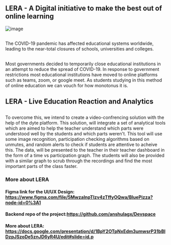 ## LERA - A Digital initiative to make the best out of online learning
![image](https://user-images.githubusercontent.com/72297207/111885990-19ecb900-89f1-11eb-9a32-755f8f3cca5b.png)
##
The COVID-19 pandemic has affected educational systems worldwide, leading to the near-total closures of schools, universities and colleges. 
##
Most governments decided to temporarily close educational institutions in an attempt to reduce the spread of COVID-19. In response to government restrictions most educational institutions have moved to online platforms such as teams, zoom, or google meet. As students studying in this method of online education we can vouch for how monotonus it is. 
## LERA - Live Education Reaction and Analytics
##
To overcome this, we intend to create a video-confrencing solution with the help of the dyte platform. This solution, will integrate a set of analytical tools which are aimed to help the teacher understand which parts were understood well by the students and which parts weren't. This tool will use some image recognition, participation checking algorithms based on unmutes, and random alerts to check if students are attentive to acheive this. The data, will be presented to the teacher in their teacher dashboard in the form of a time vs participation graph. The students will also be provided with a similar graph to scrub through the recordings and find the most important parts of the class faster.
### More about LERA
#### Figma link for the UI/UX Design: https://www.figma.com/file/5MwzaInpTlzv4zTffyOQwa/BluePizza?node-id=0%3A1
#### Backend repo of the project:https://github.com/anshulagx/Devspace
#### More about LERA: https://docs.google.com/presentation/d/1BpY2OTpNxEdm3umwsrP31bBIDzpJSzoDe5znJD6yR4U/edit#slide=id.p
